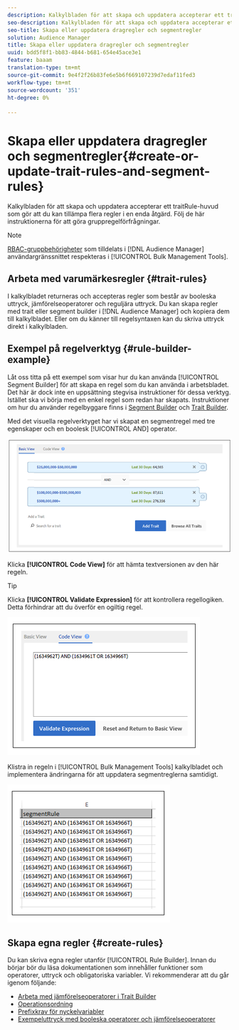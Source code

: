 ```yaml
---
description: Kalkylbladen för att skapa och uppdatera accepterar ett traitRule-huvud som gör att du kan tillämpa flera regler i en enda åtgärd. Följ de här instruktionerna för att göra gruppregelförfrågningar.
seo-description: Kalkylbladen för att skapa och uppdatera accepterar ett traitRule-huvud som gör att du kan tillämpa flera regler i en enda åtgärd. Följ de här instruktionerna för att göra gruppregelförfrågningar.
seo-title: Skapa eller uppdatera dragregler och segmentregler
solution: Audience Manager
title: Skapa eller uppdatera dragregler och segmentregler
uuid: bdd5f8f1-bb83-4844-b681-654e45ace3e1
feature: baaam
translation-type: tm+mt
source-git-commit: 9e4f2f26b83fe6e5b6f669107239d7edaf11fed3
workflow-type: tm+mt
source-wordcount: '351'
ht-degree: 0%

---
```



# Skapa eller uppdatera dragregler och segmentregler{#create-or-update-trait-rules-and-segment-rules}

Kalkylbladen för att skapa och uppdatera accepterar ett traitRule-huvud som gör att du kan tillämpa flera regler i en enda åtgärd. Följ de här instruktionerna för att göra gruppregelförfrågningar.

<!-- 

<p>c_bulk_rules.xml </p>

 -->

>[!NOTE]
>
>[RBAC-gruppbehörigheter](../../features/administration/administration-overview.md) som tilldelats i [!DNL Audience Manager] användargränssnittet respekteras i [!UICONTROL Bulk Management Tools].

## Arbeta med varumärkesregler {#trait-rules}

I kalkylbladet returneras och accepteras regler som består av booleska uttryck, jämförelseoperatorer och reguljära uttryck. Du kan skapa regler med trait eller segment builder i [!DNL Audience Manager] och kopiera dem till kalkylbladet. Eller om du känner till regelsyntaxen kan du skriva uttryck direkt i kalkylbladen.

## Exempel på regelverktyg {#rule-builder-example}

Låt oss titta på ett exempel som visar hur du kan använda [!UICONTROL Segment Builder] för att skapa en regel som du kan använda i arbetsbladet. Det här är dock inte en uppsättning stegvisa instruktioner för dessa verktyg. Istället ska vi börja med en enkel regel som redan har skapats. Instruktioner om hur du använder regelbyggare finns i [Segment Builder](../../features/segments/segment-builder.md) och [Trait Builder](../../features/traits/about-trait-builder.md).

Med det visuella regelverktyget har vi skapat en segmentregel med tre egenskaper och en boolesk [!UICONTROL AND] operator.

![](assets/visualrule.png)

Klicka **[!UICONTROL Code View]** för att hämta textversionen av den här regeln.

>[!TIP]
>
>Klicka **[!UICONTROL Validate Expression]** för att kontrollera regellogiken. Detta förhindrar att du överför en ogiltig regel.

![](assets/coderule.png)

Klistra in regeln i [!UICONTROL Bulk Management Tools] kalkylbladet och implementera ändringarna för att uppdatera segmentreglerna samtidigt.

![](assets/segmentrule.png)

## Skapa egna regler {#create-rules}

Du kan skriva egna regler utanför [!UICONTROL Rule Builder]. Innan du börjar bör du läsa dokumentationen som innehåller funktioner som operatorer, uttryck och obligatoriska variabler. Vi rekommenderar att du går igenom följande:

* [Arbeta med jämförelseoperatorer i Trait Builder](../../features/traits/trait-comparison-operators.md)
* [Operationsordning](../../features/traits/trait-operator-precedence.md)
* [Prefixkrav för nyckelvariabler](../../features/traits/trait-variable-prefixes.md)
* [Exempeluttryck med booleska operatorer och jämförelseoperatorer](../../features/traits/trait-expression-samples.md)

